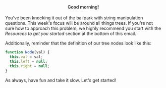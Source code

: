 <h4 style="text-align: center;font-weight:600;">Good morning!</h4>

You've been knocking it out of the ballpark with string manipulation questions. This week's focus will be around all things trees. If you're not sure how to approach this problem, we highly recommend you start with the *Resources to get you started* section at the bottom of this email.

Additionally, reminder that the definition of our tree nodes look like this:

```js
function Node(val) {
  this.val = val;
  this.left = null;
  this.right = null;
}
```

As always, have fun and take it slow. Let's get started!